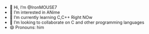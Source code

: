 - 👋 Hi, I’m @IronMOUSE7
- 👀 I’m interested in ANime
- 🌱 I’m currently learning C,C++ Right NOw
- 💞️ I’m looking to collaborate on C and other programming languages
- 😄 Pronouns: him


<!---
IronMOUSE7/IronMOUSE7 is a ✨ special ✨ repository because its `README.md` (this file) appears on your GitHub profile.
You can click the Preview link to take a look at your changes.
--->
